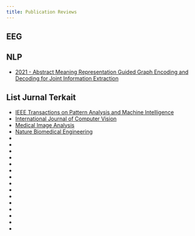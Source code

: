 ```yaml
---
title: Publication Reviews
---
```


## EEG

## NLP
- [2021 - Abstract Meaning Representation Guided Graph Encoding and Decoding
for Joint Information Extraction](/publication-reviews/20/21/abstract-meaning-representation-guided-graph-encoding-and-decoding-for-joint-information-extraction/)

## List Jurnal Terkait
- [IEEE Transactions on Pattern Analysis and Machine Intelligence](https://ieeexplore.ieee.org/xpl/RecentIssue.jsp?punumber=34)
- [International Journal of Computer Vision](https://link.springer.com/journal/11263)
- [Medical Image Analysis](https://www.sciencedirect.com/journal/medical-image-analysis/issues)
- [Nature Biomedical Engineering](https://www.nature.com/natbiomedeng/volumes)
- []()
- []()
- []()
- []()
- []()
- []()
- []()
- []()
- []()
- []()
- []()
- []()
- []()
- []()
- []()
